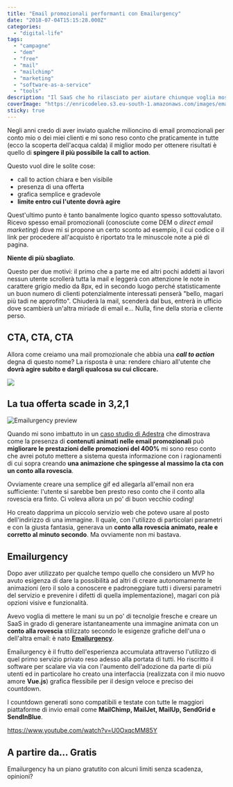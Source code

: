 ```yaml
---
title: "Email promozionali performanti con Emailurgency"
date: "2018-07-04T15:15:28.000Z"
categories:
  - "digital-life"
tags:
  - "campagne"
  - "dem"
  - "free"
  - "mail"
  - "mailchimp"
  - "marketing"
  - "software-as-a-service"
  - "tools"
description: "Il SaaS che ho rilasciato per aiutare chiunque voglia mostrare countdown reali e personalizzati nelle proprie email commerciali."
coverImage: "https://enricodeleo.s3.eu-south-1.amazonaws.com/images/emailurgency-mailchimp-cover.jpg"
sticky: true
---
```


Negli anni credo di aver inviato qualche milioncino di email promozionali per conto mio o dei miei clienti e mi sono reso conto che praticamente in tutte (ecco la scoperta dell'acqua calda) il miglior modo per ottenere risultati è quello di **spingere il più possibile la call to action**.

Questo vuol dire le solite cose:

- call to action chiara e ben visibile
- presenza di una offerta
- grafica semplice e gradevole
- **limite entro cui l'utente dovrà agire**

Quest'ultimo punto è tanto banalmente logico quanto spesso sottovalutato. Ricevo spesso email promozionali (conosciute come DEM o _direct email marketing_) dove mi si propone un certo sconto ad esempio, il cui codice o il link per procedere all'acquisto è riportato tra le minuscole note a pié di pagina.

**Niente di più sbagliato**.

Questo per due motivi: il primo che a parte me ed altri pochi addetti ai lavori nessun utente scrollerà tutta la mail e leggerà con attenzione le note in carattere grigio medio da 8px, ed in secondo luogo perché statisticamente un buon numero di clienti potenzialmente interessati penserà "bello, magari più tadi ne approfitto". Chiuderà la mail, scenderà dal bus, entrerà in ufficio dove scambierà un'altra miriade di email e... Nulla, fine della storia e cliente perso.

## CTA, CTA, CTA

Allora come creiamo una mail promozionale che abbia una **_call to action_** degna di questo nome? La risposta è una: rendere chiaro all'utente che **dovrà agire subito e dargli qualcosa su cui cliccare.**

![](https://enricodeleo.s3.eu-south-1.amazonaws.com/images/5b3b98622fa5b295c5069944.gif)

## La tua offerta scade in 3,2,1

![Emailurgency preview](https://enricodeleo.s3.eu-south-1.amazonaws.com/images/preview.png)

Quando mi sono imbattuto in un [caso studio di Adestra](https://www.adestra.com/resources/dynamic-email-content-leads-to-400-increase-in-conversions-for-black-friday-email/) che dimostrava come la presenza di **contenuti animati nelle email promozionali** può **migliorare le prestazioni delle promozioni del 400%** mi sono reso conto che avrei potuto mettere a sistema questa informazione con i ragionamenti di cui sopra creando **una animazione che spingesse al massimo la cta con un conto alla rovescia**.

Ovviamente creare una semplice gif ed allegarla all'email non era sufficiente: l'utente si sarebbe ben presto reso conto che il conto alla rovescia era finto. Ci voleva allora un po' di buon vecchio coding!

Ho creato dapprima un piccolo servizio web che potevo usare al posto dell'indirizzo di una immagine. Il quale, con l'utilizzo di particolari parametri e con la giusta fantasia, generava un **conto alla rovescia animato, reale e corretto al minuto secondo**. Ma ovviamente non mi bastava.

## Emailurgency

Dopo aver utilizzato per qualche tempo quello che considero un MVP ho avuto esigenza di dare la possibilità ad altri di creare autonomamente le animazioni (ero il solo a conoscere e padroneggiare tutti i diversi parametri del servizio e prevenire i difetti di quella implementazione), magari con pià opzioni visive e funzionalità.

Avevo voglia di mettere le mani su un po' di tecnolgie fresche e creare un SaaS in grado di generare istantaneamente una immagine animata con un **conto alla rovescia** stilizzato secondo le esigenze grafiche dell'una o dell'altra email: è nato [**Emailurgency**](https://emailurgency.com).

Emailurgency è il frutto dell'esperienza accumulata attraverso l'utilizzo di quel primo servizio privato reso adesso alla portata di tutti. Ho riscritto il software per scalare via via con l'aumento dell'adozione da parte di più utenti ed in particolare ho creato una interfaccia (realizzata con il mio nuovo amore **Vue.js**) grafica flessibile per il design veloce e preciso dei countdown.

I countdown generati sono compatibili e testate con tutte le maggiori piattaforme di invio email come **MailChimp, MailJet, MailUp, SendGrid e SendInBlue**.

https://www.youtube.com/watch?v=U0OxqcMM85Y

## A partire da... Gratis

Emailurgency ha un piano gratutito con alcuni limiti senza scadenza, opinioni?
